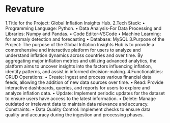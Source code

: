# Revature
1.Title for the Project: 
Global Inflation Insights Hub.
2.Tech Stack:
• Programming Language: Python.
• Data Analysis-For Data Processing and Libraries: Numpy and Pandas.
• Code Editor-VSCode
• Machine Learning: for anomaly detection and forecasting
• Database: MySQL
3.Purpose of the Project: 
The purpose of the Global Inflation Insights Hub is to provide a comprehensive and interactive platform 
for users to analyze and understand inflation dynamics across countries and over time. By aggregating 
major inflation metrics and utilizing advanced analytics, the platform aims to uncover insights into the 
factors influencing inflation, identify patterns, and assist in informed decision-making.
4.Functionalities:
CRUD Operations:
• Create: Ingest and process various financial data feeds, allowing the addition of new data 
sources over time.
• Read: Provide interactive dashboards, queries, and reports for users to explore and analyze 
inflation data.
• Update: Implement periodic updates for the dataset to ensure users have access to the latest 
information.
• Delete: Manage outdated or irrelevant data to maintain data relevance and accuracy.
Constraints:
• Data Quality Control: Implement checks to ensure data quality and accuracy during the ingestion 
and processing phases.
